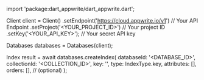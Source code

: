 import 'package:dart_appwrite/dart_appwrite.dart';

Client client = Client()
    .setEndpoint('https://cloud.appwrite.io/v1') // Your API Endpoint
    .setProject('&lt;YOUR_PROJECT_ID&gt;') // Your project ID
    .setKey('&lt;YOUR_API_KEY&gt;'); // Your secret API key

Databases databases = Databases(client);

Index result = await databases.createIndex(
    databaseId: '<DATABASE_ID>',
    collectionId: '<COLLECTION_ID>',
    key: '',
    type: IndexType.key,
    attributes: [],
    orders: [], // (optional)
);

